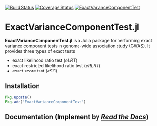 [![Build Status](https://travis-ci.org/Tao-Hu/ExactVarianceComponentTest.jl.svg?branch=master)](https://travis-ci.org/Tao-Hu/ExactVarianceComponentTest.jl)
[![Coverage Status](https://coveralls.io/repos/Tao-Hu/ExactVarianceComponentTest.jl/badge.svg?branch=master)](https://coveralls.io/r/Tao-Hu/ExactVarianceComponentTest.jl?branch=master)
[![ExactVarianceComponentTest](http://pkg.julialang.org/badges/ExactVarianceComponentTest_release.svg)](http://pkg.julialang.org/?pkg=ExactVarianceComponentTest&ver=release)

# ExactVarianceComponentTest.jl

**ExactVarianceComponentTest.jl** is a Julia package for performing exact variance component tests in genome-wide association study (GWAS). It provides three types of exact tests

* exact likelihood ratio test (*eLRT*)
* exact restricted likelihood ratio test (*eRLRT*)
* exact score test (*eSC*)

## Installation

```julia
Pkg.update()
Pkg.add("ExactVarianceComponentTest")
```

## Documentation (Implement by [*Read the Docs*](https://readthedocs.org/))

